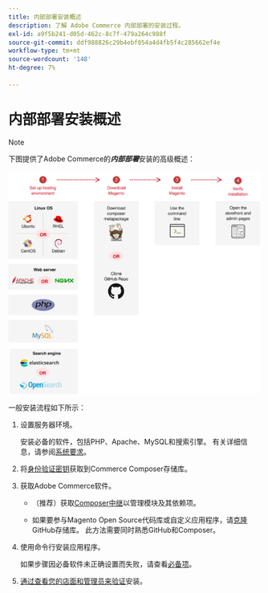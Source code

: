 ```yaml
---
title: 内部部署安装概述
description: 了解 Adobe Commerce 内部部署的安装过程。
exl-id: a9f5b241-d05d-462c-8c7f-479a264c988f
source-git-commit: ddf988826c29b4ebf054a4d4fb5f4c285662ef4e
workflow-type: tm+mt
source-wordcount: '148'
ht-degree: 7%

---
```


# 内部部署安装概述

>[!NOTE]
>
>下图提供了Adobe Commerce的&#x200B;_**内部部署**_&#x200B;安装的高级概述：

![安装的工作原理](../assets/installation/install-diagram-24.svg)

一般安装流程如下所示：

1. 设置服务器环境。

   安装必备的软件，包括PHP、Apache、MySQL和搜索引擎。 有关详细信息，请参阅[系统要求](system-requirements.md)。

1. 将[身份验证密钥](prerequisites/authentication-keys.md)获取到Commerce Composer存储库。

1. 获取Adobe Commerce软件。

   * （推荐）获取[Composer中继](composer.md)以管理模块及其依赖项。

   * 如果要参与Magento Open Source代码库或自定义应用程序，请[克隆](https://developer.adobe.com/commerce/contributor/guides/install/clone-repository/) GitHub存储库。 此方法需要同时熟悉GitHub和Composer。

1. 使用命令行安装应用程序。

   如果步骤因必备软件未正确设置而失败，请查看[必备项](prerequisites/overview.md)。

1. [通过查看您的店面和管理员来验证](next-steps/verify.md)安装。
